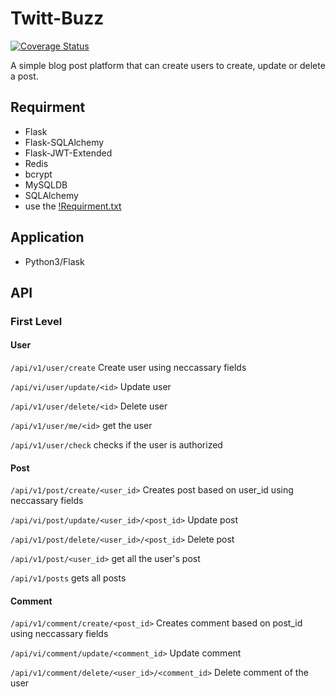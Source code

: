 # Twitt-Buzz

[![Coverage Status](https://coveralls.io/repos/github/Bese3/AFEONEX_task_1/badge.svg?branch=main)](https://coveralls.io/github/Bese3/AFEONEX_task_1?branch=main)

A simple blog post platform that can create users to create, update or delete a post.

## Requirment

+ Flask
+ Flask-SQLAlchemy
+ Flask-JWT-Extended
+ Redis
+ bcrypt
+ MySQLDB
+ SQLAlchemy
+ use the [!Requirment.txt](https://github.com/Bese3/AFEONEX_task_1/blob/main/requirment.txt)

## Application

+ Python3/Flask


## API
### First Level

#### User
```/api/v1/user/create``` Create user using neccassary fields

```/api/vi/user/update/<id>``` Update user

```/api/v1/user/delete/<id>``` Delete user

```/api/v1/user/me/<id>``` get the user

```/api/v1/user/check``` checks if the user is authorized


#### Post
```/api/v1/post/create/<user_id>``` Creates post based on user_id using neccassary fields

```/api/vi/post/update/<user_id>/<post_id>``` Update post

```/api/v1/post/delete/<user_id>/<post_id>``` Delete post

```/api/v1/post/<user_id>``` get all the user's post

```/api/v1/posts``` gets all posts


#### Comment
```/api/v1/comment/create/<post_id>``` Creates comment based on post_id using neccassary fields

```/api/vi/comment/update/<comment_id>``` Update comment

```/api/v1/comment/delete/<user_id>/<comment_id>``` Delete comment of the user

